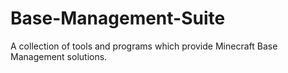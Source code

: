 # Base-Management-Suite
A collection of tools and programs which provide Minecraft Base Management solutions.

